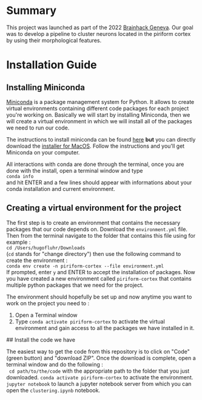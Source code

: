 # Summary

This project was launched as part of the 2022 [Brainhack Geneva](https://github.com/brainhack-ch/piriform-cortex-diversity). Our goal was to develop a pipeline to cluster neurons located in the piriform cortex by using their morphological features.
# Installation Guide
## Installing Miniconda
[Miniconda](https://docs.conda.io/en/latest/miniconda.html) is a package management system for Python. It allows to create virtual environments containing different code packages for each project you're working on. Basically we will start by installing Miniconda, then we will create a virtual environment in which we will install all of the packages we need to run our code.  

The instructions to install miniconda can be found [here](https://conda.io/projects/conda/en/latest/user-guide/install/macos.html) **but** you can directly download the [installer for MacOS](https://repo.anaconda.com/miniconda/Miniconda3-latest-MacOSX-x86_64.pkg). Follow the instructions and you'll get Miniconda on your computer.

All interactions with conda are done through the terminal, once you are done with the install, open a terminal window and type  
`conda info`  
and hit ENTER and a few lines should appear with informations about your conda installation and current environment.  

## Creating a virtual environment for the project
The first step is to create an environment that contains the necessary packages that our code depends on. Download the `environment.yml` file. Then from the terminal navigate to the folder that contains this file using for example :  
`cd /Users/hugofluhr/Downloads`  
(`cd` stands for "change directory")
then use the following command to create the environment :  
`conda env create -n piriform-cortex --file environment.yml`  
If prompted, enter `y` and ENTER to accept the installation of packages. Now you have created a new environment called `piriform-cortex` that contains multiple python packages that we need for the project.  

The environment should hopefully be set up and now anytime you want to work on the project you need to :
1) Open a Terminal window
2) Type `conda activate piriform-cortex` to activate the virtual environment and gain access to all the packages we have installed in it.

## Install the code we have

The easiest way to get the code from this repository is to click on "Code" (green button) and "download ZIP". Once the download is complete, open a terminal window and do the following :  
` cd path/to/the/code` with the appropriate path to the folder that you just downloaded.
`conda activate piriform-cortex` to activate the environment.  
`jupyter notebook` to launch a jupyter notebook server from which you can open the `clustering.ipynb` notebook.